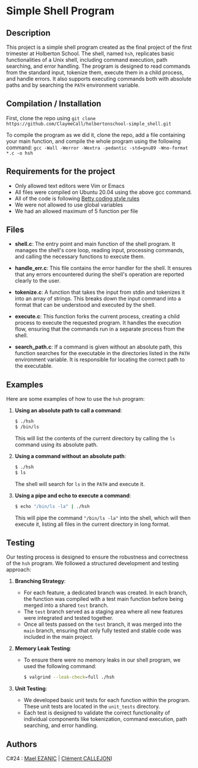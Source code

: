# Simple Shell Program

## Description

This project is a simple shell program created as the final project of the first trimester at Holberton School. The shell, named `hsh`, replicates basic functionalities of a Unix shell, including command execution, path searching, and error handling. The program is designed to read commands from the standard input, tokenize them, execute them in a child process, and handle errors. It also supports executing commands both with absolute paths and by searching the `PATH` environment variable.

## Compilation / Installation

First, clone the repo using `git clone https://github.com/ClaymeCall/holbertonschool-simple_shell.git`

To compile the program as we did it, clone the repo, add a file containing your main function, and compile the whole program using the following command:
`gcc -Wall -Werror -Wextra -pedantic -std=gnu89 -Wno-format *.c -o hsh`

## Requirements for the project
- Only allowed text editors were Vim or Emacs
- All files were compiled on Ubuntu 20.04 using the above gcc command.
- All of the code is following [Betty coding style rules](https://github.com/hs-hq/Betty/wiki)
- We were not allowed to use global variables
- We had an allowed maximum of 5 function per file

## Files

- **shell.c**: The entry point and main function of the shell program. It manages the shell's core loop, reading input, processing commands, and calling the necessary functions to execute them.

- **handle_err.c**: This file contains the error handler for the shell. It ensures that any errors encountered during the shell's operation are reported clearly to the user.

- **tokenize.c**: A function that takes the input from stdin and tokenizes it into an array of strings. This breaks down the input command into a format that can be understood and executed by the shell.

- **execute.c**: This function forks the current process, creating a child process to execute the requested program. It handles the execution flow, ensuring that the commands run in a separate process from the shell.

- **search_path.c**: If a command is given without an absolute path, this function searches for the executable in the directories listed in the `PATH` environment variable. It is responsible for locating the correct path to the executable.

## Examples

Here are some examples of how to use the `hsh` program:

1. **Using an absolute path to call a command**:
    ```bash
    $ ./hsh
    $ /bin/ls
    ```
    This will list the contents of the current directory by calling the `ls` command using its absolute path.

2. **Using a command without an absolute path**:
    ```bash
    $ ./hsh
    $ ls
    ```
    The shell will search for `ls` in the `PATH` and execute it.

3. **Using a pipe and echo to execute a command**:
    ```bash
    $ echo "/bin/ls -la" | ./hsh
    ```
    This will pipe the command `"/bin/ls -la"` into the shell, which will then execute it, listing all files in the current directory in long format.

## Testing

Our testing process is designed to ensure the robustness and correctness of the `hsh` program. We followed a structured development and testing approach:

1. **Branching Strategy**:
   - For each feature, a dedicated branch was created. In each branch, the function was compiled with a test main function before being merged into a shared `test` branch.
   - The `test` branch served as a staging area where all new features were integrated and tested together.
   - Once all tests passed on the `test` branch, it was merged into the `main` branch, ensuring that only fully tested and stable code was included in the main project.

2. **Memory Leak Testing**:
   - To ensure there were no memory leaks in our shell program, we used the following command:
     ```bash
     $ valgrind --leak-check=full ./hsh
     ```

3. **Unit Testing**:
   - We developed basic unit tests for each function within the program. These unit tests are located in the `unit_tests` directory.
   - Each test is designed to validate the correct functionality of individual components like tokenization, command execution, path searching, and error handling.

## Authors
C#24 : [Mael EZANIC](https://github.com/Mezanic) | [Clément CALLEJON](https://github.com/ClaymeCall))

